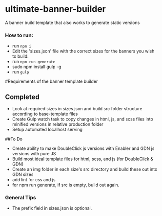 # ultimate-banner-builder
A banner build template that also works to generate static versions

### How to run:
- run `npm i`
- Edit the 'sizes.json' file with the correct sizes for the banners you wish to build. 
- run `npm run generate`
- sudo npm install gulp -g
- run `gulp`


#Requirements of the banner template builder
## Completed
- Look at required sizes in sizes.json and build src folder structure according to base-template files
- Create Gulp watch task to copy changes in html, js, and scss files into minified versions in relative production folder
- Setup automated localhost serving

##To Do
- Create ability to make DoubleClick js versions with Enabler and GDN js versions with pure JS
- Build most ideal template files for html, scss, and js (for DoubleClick & GDN)
- Create an img folder in each size's src directory and build these out into GDN sizes
- add lint for css and js
- for npm run generate, if src is empty, build out again. 

### General Tips
- The prefix field in sizes.json is optional.
